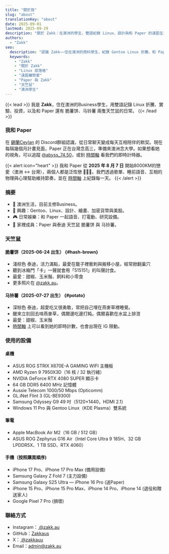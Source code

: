```yaml
---
title: "關於我"
slug: "about"
translationKey: "about"
date: 2025-09-01
lastmod: 2025-09-29
description: "關於 Zakk：在澳洲的學生，雙語紀錄 Linux、設計與和 Paper 的遠距生活。"
authors:
  - "Zakk"
seo:
  description: "認識 Zakk——住在澳洲的商科學生，紀錄 Gentoo Linux 折騰、和 Paper 的遠距戀愛，以及脆薯餅與馬鈴薯兩隻天竺鼠的日常。"
  keywords:
    - "Zakk"
    - "關於 Zakk"
    - "Linux 部落格"
    - "遠距離戀愛"
    - "Paper 與 Zakk"
    - "天竺鼠"
    - "澳洲學生"
---
```


{{< lead >}}
我是 **Zakk**，住在澳洲的Business學生，用雙語記錄 Linux 折騰、實驗、投資，以及和 Paper 還有 脆薯饼、马铃薯 兩隻天竺鼠的日常。
{{< /lead >}}

### 我和 Paper
在 [錫蘭Ceylan](https://www.youtube.com/@xilanceylan) 的 Discord群組認識，從日常聊天變成每天互相陪伴的默契。現在每隔幾個月計畫見面，Paper 正在台灣念高三，準備來澳洲念大學。如果想看她的視角，可以追蹤 [@abyss_74.50](https://www.instagram.com/abyss_74.50/)，或到 [時間軸](/zh-tw/timeline/#couple) 看我們的即時計時器。

{{< alert icon="heart" >}}
我和 Paper 從 **2025 年 8 月 7 日** 開始8000KM的戀愛（澳洲 ↔ 台灣），兩個人都是泛性戀 🩷💛🩵。我們透過歌單、睡前語音、互相的物理與心理幫助維持節奏，並在 [時間軸](/zh-tw/timeline/#couple) 上紀錄每一天。
{{< /alert >}}

### 摘要
- 📍 澳洲生活，目前主修Business。
- 🧠 興趣：Gentoo、Linux、設計、繪畫、加密貨幣與美股。
- 🎮 日常娛樂：和 Paper 一起語音、打電動、研究設備。
- 🐹 家裡成員：Paper 與泰迪 天竺鼠 脆薯饼 與 马铃薯。

### 天竺鼠
#### 脆薯饼（2025-06-24 出生） {#hash-brown}
- 淺棕色 泰迪，活力滿點，最愛在籠子裡衝刺與搬移小屋。經常掀翻巢穴
- 聽到冰箱門「卡」一聲就會用「515151」的叫聲討食。
- 最愛：甜椒、玉米鬚、飼料和小零食
- 更多照片在 [@zakk.au](https://www.instagram.com/zakk.au/)。

#### 马铃薯（2025-07-27 出生） {#potato}
- 深棕色 泰迪，超愛吃又很勇敢，常把自己埋在燕麥草裡睡覺。
- 醒來立刻回去啃燕麥草，偶爾邊吃邊打盹。偶爾喜歡在水盆上排泄
- 最愛：甜椒、玉米鬚
- [時間軸](/zh-tw/timeline/#potato) 上可以看到她的即時計數，也會出現在 IG 限動。

### 使用的設備
#### 桌機
- ASUS ROG STRIX X670E-A GAMING WIFI 主機板
- AMD Ryzen 9 7950X3D（16 核 / 32 執行緒）
- NVIDIA GeForce RTX 4080 SUPER 顯示卡
- 64 GB DDR5 6400 MHz 記憶體
- Aussie Telecom 1000/50 Mbps (Opticomm)
- GL.iNet Flint 3 (GL-BE9300)
- Samsung Odyssey G9 49 吋（5120×1440，HDMI 2.1）
- Windows 11 Pro 與 Gentoo Linux（KDE Plasma）雙系統

#### 筆電
- Apple MacBook Air M2（16 GB / 512 GB）
- ASUS ROG Zephyrus G16 Air（Intel Core Ultra 9 185H、32 GB LPDDR5X、1 TB SSD、RTX 4060）

#### 手機（按照購買順序)
- iPhone 17 Pro、iPhone 17 Pro Max (備用設備)
- Samsung Galaxy Z Fold 7 (主力設備)
- Samsung Galaxy S25 Ultra
— iPhone 16 Pro (送Paper)
- iPhone 15 Pro、iPhone 15 Pro Max、iPhone 14 Pro、iPhone 14 (退役和贈送家人)
- Google Pixel 7 Pro (損壞)

### 聯絡方式
- Instagram：[ @zakk.au ](https://www.instagram.com/zakk.au/)
- GitHub：[Zakkaus](https://github.com/Zakkaus)
- X：[ @zakkauu ](https://x.com/zakkauu)
- Email：[admin@zakk.au](mailto:admin@zakk.au)